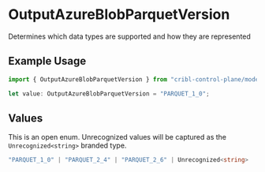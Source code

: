 # OutputAzureBlobParquetVersion

Determines which data types are supported and how they are represented

## Example Usage

```typescript
import { OutputAzureBlobParquetVersion } from "cribl-control-plane/models";

let value: OutputAzureBlobParquetVersion = "PARQUET_1_0";
```

## Values

This is an open enum. Unrecognized values will be captured as the `Unrecognized<string>` branded type.

```typescript
"PARQUET_1_0" | "PARQUET_2_4" | "PARQUET_2_6" | Unrecognized<string>
```